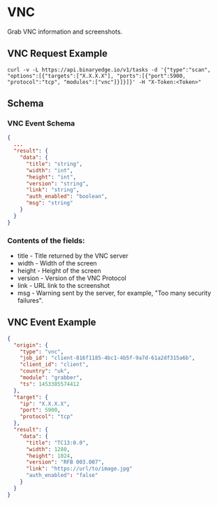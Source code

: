 # VNC

Grab VNC information and screenshots.

## VNC Request Example

```
curl -v -L https://api.binaryedge.io/v1/tasks -d '{"type":"scan", "options":[{"targets":["X.X.X.X"], "ports":[{"port":5900, "protocol":"tcp", "modules":["vnc"]}]}]}' -H "X-Token:<Token>"
```

## Schema

### VNC Event Schema

```json
{
  ...
  "result": {
    "data": {
      "title": "string",
      "width": "int",
      "height": "int",
      "version": "string",
      "link": "string",
      "auth_enabled": "boolean",
      "msg": "string"
    }
  }
}
```

### Contents of the fields:

* title - Title returned by the VNC server
* width - Width of the screen
* height - Height of the screen
* version - Version of the VNC Protocol
* link - URL link to the screenshot
* msg - Warning sent by the server, for example, "Too many security failures".

## VNC Event Example

```json
{
  "origin": {
    "type": "vnc",
    "job_id": "client-816f1185-4bc1-4b5f-9a7d-61a2df315a6b",
    "client_id": "client",
    "country": "uk",
    "module": "grabber",
    "ts": 1453385574412
  },
  "target": {
    "ip": "X.X.X.X",
    "port": 5900,
    "protocol": "tcp"
  },
  "result": {
    "data": {
      "title": "TC13:0.0",
      "width": 1280,
      "height": 1024,
      "version": "RFB 003.007",
      "link": "https://url/to/image.jpg"
      "auth_enabled": "false"
    }
  }
}
```
